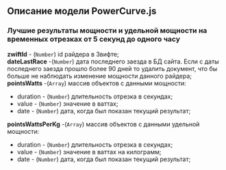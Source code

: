 ## Описание модели PowerCurve.js

### Лучшие результаты мощности и удельной мощности на временных отрезках от 5 секунд до одного часу

**zwiftId** - (`Number`) id райдера в Звифте;  
**dateLastRace** -(`Number`) дата последнего заезда в БД сайта. Если с даты последнего заезда
прошло более 90 дней то удалить документ, что бы больше не наблюдать изменение мощности данного
райдера;  
**pointsWatts** -(`Array`) массив объектов с данными мощности:

- duration - (`Number`) длительность отрезка в секундах;
- value - (`Number`) значение в ваттах;
- date - (`Number`) дата, когда был показан текущий результат;

**pointsWattsPerKg** -(`Array`) массив объектов с данными удельной мощности:

- duration - (`Number`) длительность отрезка в секундах;
- value - (`Number`) значение в ваттах на килограмм;
- date - (`Number`) дата, когда был показан текущий результат;
